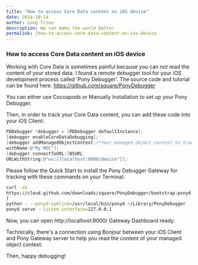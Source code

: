 ```yaml
---
title: "How to access Core Data content on iOS device"
date: 2014-10-14
author: Long Trieu
description: We can make the world better
permalink: /how-to-access-core-data-content-on-ios-device
---
```


### How to access Core Data content on iOS device

Working with Core Data is sometimes painful because you can not read the content of your stored data. I found a remote debugger tool for your iOS development process called 'Pony Debugger'. The source code and tutorial can be found here: https://github.com/square/PonyDebugger

You can either use Cocoapods or Manually Installation to set up your Pony Debugger.

Then, in order to track your Core Data content, you can add these code into your iOS Client:

``` objective-c
PDDebugger *debugger = [PDDebugger defaultInstance];
[debugger enableCoreDataDebugging];
[debugger addManagedObjectContext:/*Your managed object context to track*/
withName:@"My MOC"];
[debugger connectToURL:[NSURL
URLWithString:@"ws://localhost:9000/device"]];
```

Please follow the Quick Start to install the Pony Debugger Gateway for tracking with these commands on your Terminal:

``` bash
curl -sk
https://cloud.github.com/downloads/square/PonyDebugger/bootstrap-ponyd.py
|
python - --ponyd-symlink=/usr/local/bin/ponyd ~/Library/PonyDebugger
ponyd serve --listen-interface=127.0.0.1
```

Now, you can open http://localhost:9000/ Gateway Dashboard ready.

Technically, there's a connection using Bonjour between your iOS Client and Pony Gateway server to help you read the content of your managed object context.

Then, happy debugging!
